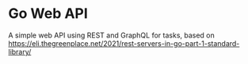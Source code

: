 # Go Web API

A simple web API using REST and GraphQL for tasks, based on https://eli.thegreenplace.net/2021/rest-servers-in-go-part-1-standard-library/
